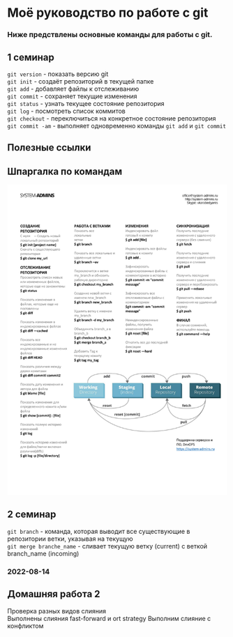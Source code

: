 # Моё руководство по работе с git

### Ниже предствлены основные команды для работы с git.

## 1 семинар

`git version` - показать версию git  
`git init` - создаёт репозиторий в текущей папке  
`git add` - добавляет файлы к отслеживанию  
`git commit` - сохраняет текущие изменения  
`git status` - узнать текущее состояние репозитория   
`git log` - посмотреть список коммитов  
`git checkout` - переключиться на конкретное состояние репозитория  
`git commit -am` - выполняет одновременно команды `git add` и `git commit`

## Полезные ссылки
[Официальный сайт git]: (https://git-scm.com/)  

## Шпаргалка по командам
![](/images/git-cheatheet.jpeg)

## 2 семинар


`git branch` - команда, которая выводит все существующие в репозитории ветки, указывая на текущую  
`git merge branche_name` - сливает текущую ветку (current) с веткой branch_name (incoming)

### 2022-08-14

## Домашняя работа 2

Проверка разных видов слияния  
Выполнены слияния fast-forward и ort strategy
Выполним слияние с конфликтом
